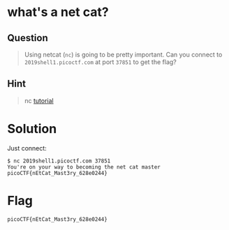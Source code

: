 # what's a net cat?
## Question
>Using netcat (`nc`) is going to be pretty important. Can you connect to `2019shell1.picoctf.com` at port `37851` to get the flag?

## Hint
>nc [tutorial](https://linux.die.net/man/1/nc)

# Solution
Just connect:
~~~~
$ nc 2019shell1.picoctf.com 37851
You're on your way to becoming the net cat master
picoCTF{nEtCat_Mast3ry_628e0244}
~~~~

# Flag
`picoCTF{nEtCat_Mast3ry_628e0244}`
